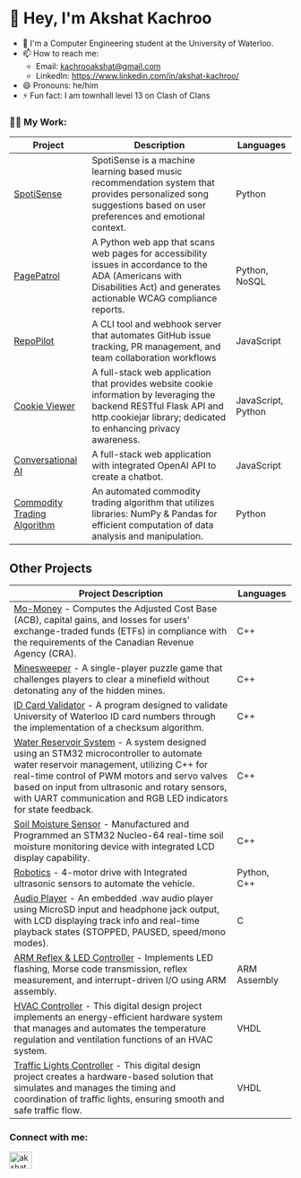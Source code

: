 <h1 align="left"> 👋 Hey, I'm Akshat Kachroo</h1>

- 🏢 I'm a Computer Engineering student at the University of Waterloo.
- 📫 How to reach me: 
  -  Email: kachrooakshat@gmail.com
  -  LinkedIn: https://www.linkedin.com/in/akshat-kachroo/
- 😄 Pronouns: he/him
- ⚡ Fun fact: I am townhall level 13 on Clash of Clans


<h3 align="left">👨‍💻 My Work:</h3>

| Project | Description |Languages|
| ----------- | ----------- | ----------- |
| [SpotiSense](https://github.com/akshatkachroo/SpotiSense) | SpotiSense is a machine learning based music recommendation system that provides personalized song suggestions based on user preferences and emotional context. |  Python |
| [PagePatrol](https://github.com/akshatkachroo/PagePatrol) |A Python web app that scans web pages for accessibility issues in accordance to the ADA (Americans with Disabilities Act) and generates actionable WCAG compliance reports. |  Python, NoSQL |
| [RepoPilot](https://github.com/akshatkachroo/RepoPilot) | A CLI tool and webhook server that automates GitHub issue tracking, PR management, and team collaboration workflows | JavaScript|
| [Cookie Viewer](https://github.com/akshatkachroo/Trial) |A full-stack web application that provides website cookie information by leveraging the backend RESTful Flask API and http.cookiejar library; dedicated to enhancing privacy awareness.| JavaScript, Python |
| [Conversational AI](https://github.com/akshatkachroo/ChatGPT) |A full-stack web application with integrated OpenAI API to create a chatbot. | JavaScript |
| [Commodity Trading Algorithm](https://github.com/akshatkachroo/Trading-Algorithm) |An automated commodity trading algorithm that utilizes libraries: NumPy & Pandas for efficient computation of data analysis and manipulation.|  Python |




## Other Projects
<!--<details><summary><b>Click to expand</b></summary>
<br>-->
  
| Project Description | Languages |
|---|---|
| [Mo-Money](https://github.com/akshatkachroo/Mo-Money) - Computes the Adjusted Cost Base (ACB), capital gains, and losses for users' exchange-traded funds (ETFs) in compliance with the requirements of the Canadian Revenue Agency (CRA). | C++ |
| [Minesweeper](https://github.com/akshatkachroo/Minesweeper) - A single-player puzzle game that challenges players to clear a minefield without detonating any of the hidden mines. | C++ |
| [ID Card Validator](https://github.com/akshatkachroo/Water-Reservoir-System) - A program designed to validate University of Waterloo ID card numbers through the implementation of a checksum algorithm. | C++ |
| [Water Reservoir System](https://github.com/akshatkachroo/Water-Reservoir-System) - A system designed using an STM32 microcontroller to automate water reservoir management, utilizing C++ for real-time control of PWM motors and servo valves based on input from ultrasonic and rotary sensors, with UART communication and RGB LED indicators for state feedback. | C++ |
| [Soil Moisture Sensor](https://github.com/akshatkachroo/Soil-Moisture-Sensor) - Manufactured and Programmed an STM32 Nucleo-64 real-time soil moisture monitoring device with integrated LCD display capability. | C++ |
| [Robotics](https://github.com/akshatkachroo/Robotics) - 4-motor drive with Integrated ultrasonic sensors to automate the vehicle. | Python, C++ |
| [Audio Player](https://github.com/akshatkachroo/Audio-Player) - An embedded .wav audio player using MicroSD input and headphone jack output, with LCD displaying track info and real-time playback states (STOPPED, PAUSED, speed/mono modes). | C |
| [ARM Reflex & LED Controller](https://github.com/akshatkachroo/ECE222-Digital-Computers-Labs) - Implements LED flashing, Morse code transmission, reflex measurement, and interrupt-driven I/O using ARM assembly. | ARM Assembly |
| [HVAC Controller](https://github.com/akshatkachroo/HVAC-Controller) - This digital design project implements an energy-efficient hardware system that manages and automates the temperature regulation and ventilation functions of an HVAC system. | VHDL |
| [Traffic Lights Controller](https://github.com/akshatkachroo/Traffic-Lights-Controller) - This digital design project creates a hardware-based solution that simulates and manages the timing and coordination of traffic lights, ensuring smooth and safe traffic flow. | VHDL |


<h3 align="left">Connect with me:</h3>
<p align="left">
<a href="https://linkedin.com/in/akshat-kachroo" target="blank"><img align="center" src="https://raw.githubusercontent.com/rahuldkjain/github-profile-readme-generator/master/src/images/icons/Social/linked-in-alt.svg" alt="akshat kachroo" height="30" width="40" /></a>
</p>
